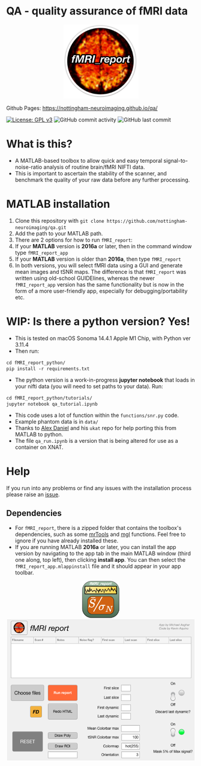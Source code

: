 # QA - quality assurance of fMRI data  

<center>
<img src="fMRI_report_app/aesthetics/logo.png" alt="fMRI_report_app logo" width="200"/>
</center>

Github Pages: <https://nottingham-neuroimaging.github.io/qa/>

[![License: GPL v3](https://img.shields.io/badge/License-GPLv3-blue.svg)](https://www.gnu.org/licenses/gpl-3.0)
![GitHub commit activity](https://img.shields.io/github/commit-activity/w/nottingham-neuroimaging/qa)
![GitHub last commit](https://img.shields.io/github/last-commit/nottingham-neuroimaging/qa)


# What is this?  
* A MATLAB-based toolbox to allow quick and easy temporal signal-to-noise-ratio analysis of routine brain/fMRI NIFTI data.
* This is important to ascertain the stability of the scanner, and benchmark the quality of your raw data before any further processing.

# MATLAB installation

1. Clone this repository with `git clone https://github.com/nottingham-neuroimaging/qa.git`
2. Add the path to your MATLAB path.
3. There are 2 options for how to run `fMRI_report`:
4. If your **MATLAB** version is **2016a** or later, then in the command window type `fMRI_report_app`
5. If your **MATLAB** version is older than **2016a**, then type `fMRI_report`
6. In both versions, you will select fMRI data using a GUI and generate mean images and tSNR maps. The difference is that `fMRI_report` was written using old-school GUIDElines, whereas the newer `fMRI_report_app` version has the same functionality but is now in the form of a more user-friendly app, especially for debugging/portability etc.

# WIP: Is there a python version? Yes!

* This is tested on macOS Sonoma 14.4.1 Apple M1 Chip, with Python ver 3.11.4 
* Then run:

```
cd fMRI_report_python/
pip install -r requirements.txt
```

* The python version is a work-in-progress **jupyter notebook** that loads in your nifti data (you will need to set paths to your data). Run:

```
cd fMRI_report_python/tutorials/
jupyter notebook qa_tutorial.ipynb
```

* This code uses a lot of function within the `functions/snr.py` code.
* Example phantom data is in `data/`
* Thanks to [Alex Daniel](https://github.com/UKRIN-MAPS/ukat/tree/master) and his `ukat` repo for help porting this from MATLAB to python.
* The file `qa_run.ipynb` is a version that is being altered for use as a container on XNAT.

# Help

If you run into any problems or find any issues with the installation process please raise an [issue](https://github.com/nottingham-neuroimaging/qa/issues
).

## Dependencies  
* For `fMRI_report`, there is a zipped folder that contains the toolbox's dependencies, such as some [mrTools][] and [mgl][] functions. Feel free to ignore if you have already installed these.
* If you are running MATLAB **2016a** or later, you can install the app version by navigating to the app tab in the main MATLAB window (third one along, top left), then clicking **install app**. You can then select the `fMRI_report_app.mlappinstall` file and it should appear in your app toolbar.

<center>
<img src="fMRI_report_app/aesthetics/biglogo.png" alt="fMRI_report_app logo" width="100"/>
</center>

<center>
<img src="fMRI_report_app/aesthetics/fMRI_report_image2.png" alt="fMRI_report_app screenshot" width="500"/>
</center>

[mrTools]: https://github.com/julienbesle/mrTools
[mgl]: https://github.com/justingardner/mgl
[comment]: # (fMRI_report_app/fMRI_report_image.png)
